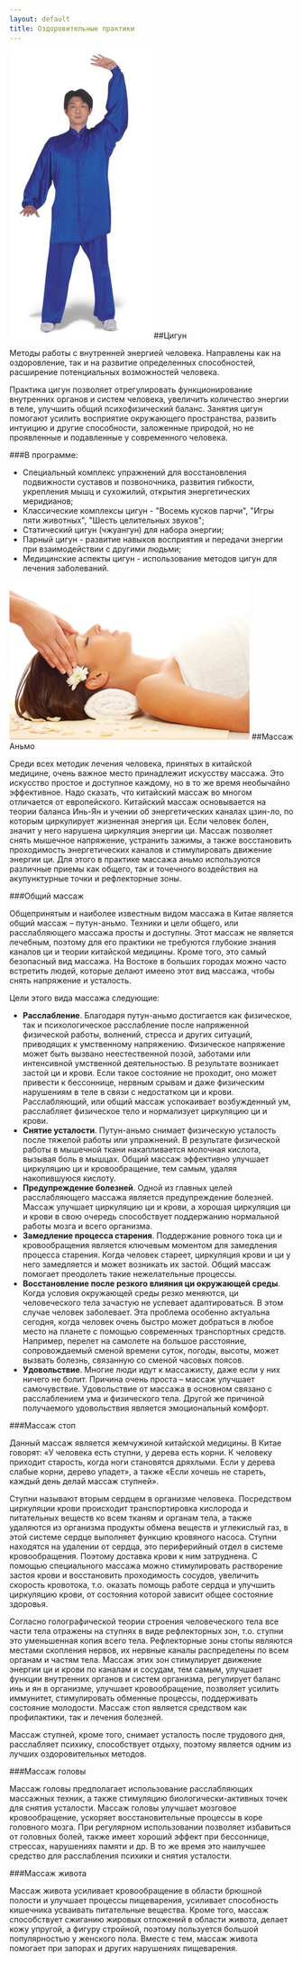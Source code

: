 ```yaml
---
layout: default
title: Оздоровительные практики
---
```

<img src='/huabao/ren/qigong.jpg' alt='Цигун' class='text-right'>
##Цигун

Методы работы с внутренней энергией человека.
Направлены как на оздоровление, так и на развитие определенных способностей,
расширение потенциальных возможностей человека.

Практика цигун позволяет отрегулировать функционирование внутренних органов и систем человека,
увеличить количество энергии в теле, улучшить общий психофизический баланс.
Занятия цигун помогают усилить восприятие окружающего пространства,
развить интуицию и другие способности, заложенные природой,
но не проявленные и подавленные у современного человека.

###В программе:

* Специальный комплекс упражнений для восстановления подвижности суставов и позвоночника,
  развития гибкости, укрепления мышц и сухожилий, открытия энергетических меридианов;
* Классические комплексы цигун - "Восемь кусков парчи", "Игры пяти животных", "Шесть целительных звуков";
* Статический цигун (чжуангун) для набора энергии;
* Парный цигун - развитие навыков восприятия и передачи энергии при взаимодействии с другими людьми;
* Медицинские аспекты цигун - использование методов цигун для лечения заболеваний.

<img src='/huabao/ren/anmo.jpg' alt='Цигун' class='text-left'>
##Массаж Аньмо

Среди всех методик лечения человека, принятых в китайской медицине, очень важное место принадлежит искусству массажа.
Это искусство простое и доступное каждому, но в то же время необычайно эффективное.
Надо сказать, что китайский массаж во многом отличается от европейского.
Китайский массаж основывается на теории баланса Инь-Ян и учении об энергетических каналах цзин-ло,
по которым циркулирует жизненная энергия ци.
Если человек болен, значит у него нарушена циркуляция энергии ци.
Массаж позволяет снять мышечное напряжение, устранить зажимы,
а также восстановить проходимость энергетических каналов и стимулировать движение энергии ци.
Для этого в практике массажа аньмо используются различные приемы как общего,
так и точечного воздействия на акупунктурные точки и рефлекторные зоны.

###Общий массаж

Общепринятым и наиболее известным видом массажа в Китае является общий массаж – путун-аньмо.
Техники и цели общего, или расслабляющего массажа просты и доступны.
Этот массаж не является лечебным, поэтому для его практики не требуются глубокие знания каналов ци и теории китайской медицины.
Кроме того, это самый безопасный вид массажа.
На Востоке в больших городах можно часто встретить людей,
которые делают имеено этот вид массажа, чтобы снять напряжение и усталость.

Цели этого вида массажа следующие:

* __Расслабление__.
  Благодаря путун-аньмо достигается как физическое, так и психологическое расслабление после напряженной физической работы,
  волнений, стресса и других ситуаций, приводящих к умственному напряжению.
  Физическое напряжение может быть вызвано неестественной позой, заботами или интенсивной умственной деятельностью.
  В результате возникает застой ци и крови.
  Если такое состояние не проходит, оно может привести к бессоннице,
  нервным срывам и даже физическим нарушениям в теле в связи с недостатком ци и крови.
  Расслабляющий, или общий массаж успокаивает возбужденный ум,
  расслабляет физическое тело и нормализует циркуляцию ци и крови.
* __Снятие усталости__.
  Путун-аньмо снимает физическую усталость после тяжелой работы или упражнений.
  В результате физической работы в мышечной ткани накапливается молочная кислота, вызывая боль в мышцах.
  Общий массаж эффективно улучшает циркуляцию ци и кровообращение, тем самым, удаляя накопившуюся кислоту.
* __Предупреждение болезней__.
  Одной из главных целей расслабляющего массажа является предупреждение болезней.
  Массаж улучшает циркуляцию ци и крови,
  а хорошая циркуляция ци и крови в свою очередь способствует поддержанию нормальной работы мозга и всего организма.
* __Замедление процесса старения__.
  Поддержание ровного тока ци и кровообращения является ключевым моментом для замедления процесса старения.
  Когда человек стареет, циркуляция крови и ци у него замедляется и может возникать их застой.
  Общий массаж помогает преодолеть такие нежелательные процессы.
* __Восстановление после резкого влияния ци окружающей среды__.
  Когда условия окружающей среды резко меняются, ци человеческого тела зачастую не успевает адаптироваться.
  В этом случае человек заболевает.
  Эта проблема особенно актуальна сегодня, когда человек очень быстро может добраться в любое место на планете с помощью современных транспортных средств.
  Например, перелет на самолете на большое расстояние, сопровождаемый сменой времени суток, погоды, высоты,
  может вызвать болезнь, связанную со сменой часовых поясов.
* __Удовольствие__.
  Многие люди идут к массажисту, даже если у них ничего не болит.
  Причина очень проста – массаж улучшает самочувствие. Удовольствие от массажа в основном связано с расслаблением ума и физического тела.
  Другой же причиной получаемого удовольствия является эмоциональный комфорт.

###Массаж стоп


Данный массаж является жемчужиной китайской медицины.
В Китае говорят: «У человека есть ступни, у дерева есть корни. К человеку приходит старость, когда ноги становятся дряхлыми.
Если у дерева слабые корни, дерево упадет», а также «Если хочешь не стареть, каждый день делай массаж ступней».

Ступни называют вторым сердцем в организме человека.
Посредством циркуляции крови происходит транспортировка кислорода и питательных веществ ко всем тканям и органам тела,
а также удаляются из организма продукты обмена веществ и углекислый газ, в этой системе сердце выполняет функцию кровяного насоса.
Ступни находятся на удалении от сердца, это периферийный отдел в системе кровообращения. Поэтому доставка крови к ним затруднена.
С помощью специального массажа можно стимулировать растворение застоя крови и восстановить проходимость сосудов, увеличить скорость кровотока,
т.о. оказать помощь работе сердца и улучшить циркуляцию крови, от состояния которой зависит общее состояние здоровья.

Согласно голографической теории строения человеческого тела все части тела отражены на ступнях в виде рефлекторных зон,
т.о. ступни это уменьшенная копия всего тела.
Рефлекторные зоны стопы являются местами скопления нервов, их нервные каналы распределены по всем органам и частям тела.
Массаж этих зон стимулирует движение энергии ци и крови по каналам и сосудам, тем самым, улучшает функции внутренних органов и систем организма,
регулирует баланс инь и ян в организме, улучшает кровообращение, позволяет усилить иммунитет, стимулировать обменные процессы,
поддерживать состояние молодости. Массаж стоп является средством как профилактики, так и лечения болезней.

Массаж ступней, кроме того, снимает усталость после трудового дня, расслабляет психику, способствует отдыху,
поэтому является одним из лучших оздоровительных методов.

###Массаж головы


Массаж головы предполагает использование расслабляющих массажных техник,
а также стимуляцию биологически-активных точек для снятия усталости.
Массаж головы улучшает мозговое кровообращение, ускоряет восстановительные процессы в коре головного мозга.
При регулярном использовании позволяет избавиться от головных болей, также имеет хороший эффект при бессоннице,
стрессах, нарушениях памяти и др. В то же время это наилучшее средство для расслабления психики и снятия усталости.

###Массаж живота

Массаж живота усиливает кровообращение в области брюшной полости и улучшает процессы пищеварения,
усиливает способность кишечника усваивать питательные вещества.
Кроме того, массаж способствует сжиганию жировых отложений в области живота, делает кожу упругой,
а фигуру стройной, поэтому пользуется большой популярностью у женского пола.
Вместе с тем, массаж живота помогает при запорах и других нарушениях пищеварения.
